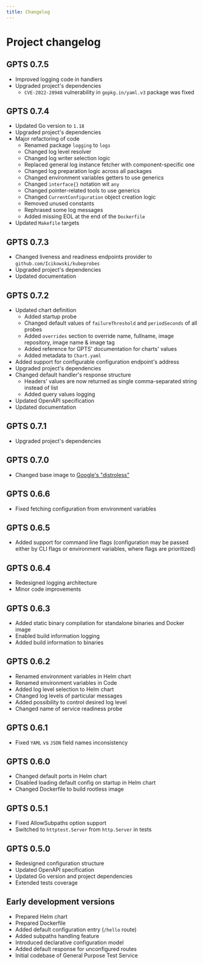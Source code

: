 ```yaml
---
title: Changelog
---
```


# Project changelog

## GPTS 0.7.5

- Improved logging code in handlers
- Upgraded project's dependencies
    - `CVE-2022-28948` vulnerability in `gopkg.in/yaml.v3` package was fixed

## GPTS 0.7.4

- Updated Go version to `1.18`
- Upgraded project's dependencies
- Major refactoring of code
    - Renamed package `logging` to `logs`
    - Changed log level resolver
    - Changed log writer selection logic
    - Replaced general log instance fetcher with component-specific one
    - Changed log preparation logic across all packages
    - Changed environment variables getters to use generics
    - Changed `interface{}` notation wit `any`
    - Changed pointer-related tools to use generics
    - Changed `CurrentConfiguration` object creation logic
    - Removed unused constants
    - Rephrased some log messages
    - Added missing EOL at the end of the `Dockerfile`
- Updated `Makefile` targets

## GPTS 0.7.3

- Changed liveness and readiness endpoints provider to `github.com/Icikowski/kubeprobes`
- Upgraded project's dependencies
- Updated documentation

## GPTS 0.7.2

- Updated chart definition
    - Added startup probe
    - Changed default values of `failureThreshold` and `periodSeconds` of all probes
    - Added `overrides` section to override name, fullname, image repository, image name & image tag
    - Added reference for GPTS' documentation for charts' values
    - Added metadata to `Chart.yaml`
- Added support for configurable configuration endpoint's address
- Upgraded project's dependencies
- Changed default handler's response structure
    - Headers' values are now returned as single comma-separated string instead of list
    - Added query values logging
- Updated OpenAPI specification
- Updated documentation

## GPTS 0.7.1

- Upgraded project's dependencies

## GPTS 0.7.0

- Changed base image to [Google's "distroless"](https://github.com/GoogleContainerTools/distroless)

## GPTS 0.6.6

- Fixed fetching configuration from environment variables

## GPTS 0.6.5

- Added support for command line flags (configuration may be passed either by CLI flags or environment variables, where flags are prioritized)

## GPTS 0.6.4

- Redesigned logging architecture
- Minor code improvements

## GPTS 0.6.3

- Added static binary compilation for standalone binaries and Docker image
- Enabled build information logging
- Added build information to binaries

## GPTS 0.6.2

- Renamed environment variables in Helm chart
- Renamed environment variables in Code
- Added log level selection to Helm chart
- Changed log levels of particular messages
- Added possibility to control desired log level
- Changed name of service readiness probe

## GPTS 0.6.1

- Fixed `YAML` vs `JSON` field names inconsistency

## GPTS 0.6.0

- Changed default ports in Helm chart
- Disabled loading default config on startup in Helm chart
- Changed Dockerfile to build rootless image

## GPTS 0.5.1

- Fixed AllowSubpaths option support
- Switched to `httptest.Server` from `http.Server` in tests

## GPTS 0.5.0

- Redesigned configuration structure
- Updated OpenAPI specification
- Updated Go version and project dependencies
- Extended tests coverage

## Early development versions

- Prepared Helm chart
- Prepared Dockerfile
- Added default configuration entry (`/hello` route)
- Added subpaths handling feature
- Introduced declarative configuration model
- Added default response for unconfigured routes
- Initial codebase of General Purpose Test Service
